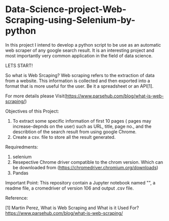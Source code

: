 # Data-Science-project-Web-Scraping-using-Selenium-by-python
In this project I intend to develop a python script to be use as an automatic web scraper of any google search result. It is an interesting project and most importantly very common application in the field of data science. 

LETS START!

So what is Web Srcaping?
Web scraping refers to the extraction of data from a website. This information is collected and then exported into a format that is more useful for the user. 
Be it a spreadsheet or an API[1].

For more details please Visit(https://www.parsehub.com/blog/what-is-web-scraping/)

Objectives of this Project:

1. To extract some specific information of first 10 pages ( pages may increase-depnds on the user) such as URL, title, page no., and the describtion of the search result from using google Chrome.   
3. Create a csv. file to store all the result generated.


Requiredments:
1. selenium
2. Resepective Chrome driver compatible to the chrom version. Which can be downloaded from (https://chromedriver.chromium.org/downloads)
3. Pandas

Important Point:
This repository contain a Jupyter notebook named "", a readme file, a cromedriver of version 106 and output .csv file.



Reference:

[1] Martin Perez, What is Web Scraping and What is it Used For? https://www.parsehub.com/blog/what-is-web-scraping/
